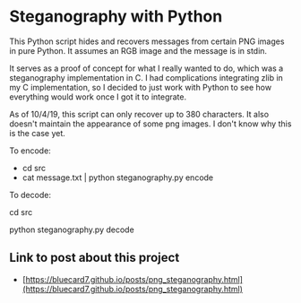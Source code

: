 # Steganography with Python
This Python script hides and recovers messages from certain PNG images in pure Python.
It assumes an RGB image and the message is in stdin.

It serves as a proof of concept for what I really wanted to do, which was a steganography implementation in C.
I had complications integrating zlib in my C implementation, so I decided to just work with Python to see how everything would work once I got it to integrate.

As of 10/4/19, this script can only recover up to 380 characters.
It also doesn't maintain the appearance of some png images.
I don't know why this is the case yet.

To encode:
- cd src
- cat message.txt | python steganography.py encode

To decode: 

cd src

python steganography.py decode

## Link to post about this project
- [https://bluecard7.github.io/posts/png_steganography.html](https://bluecard7.github.io/posts/png_steganography.html)

